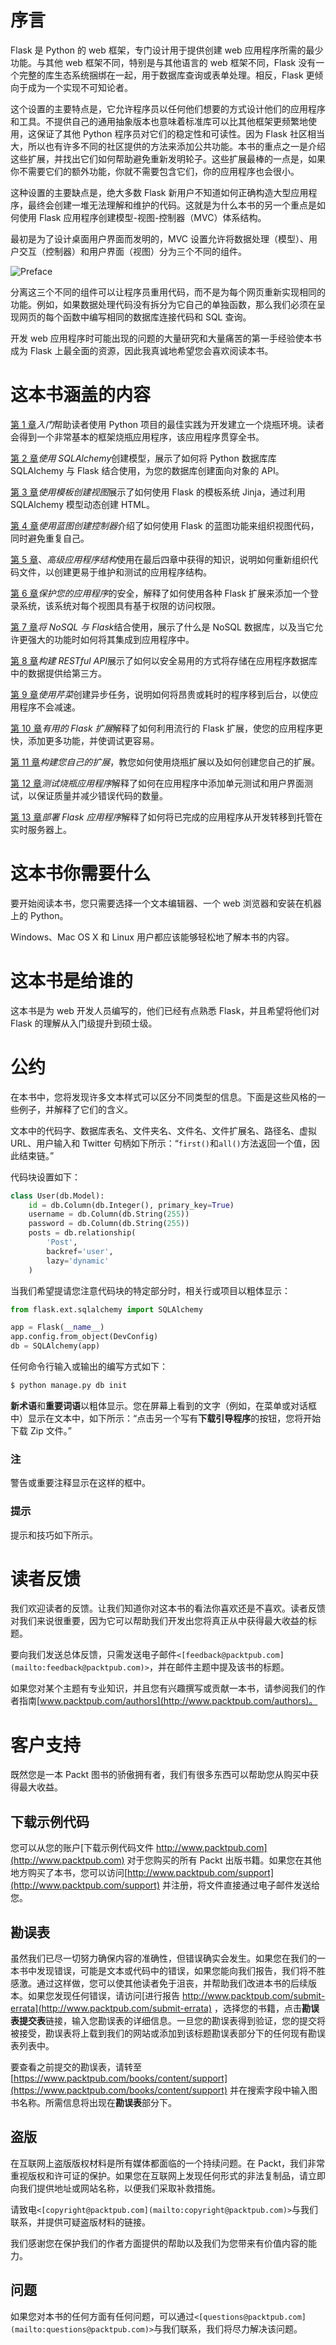 # 序言

Flask 是 Python 的 web 框架，专门设计用于提供创建 web 应用程序所需的最少功能。与其他 web 框架不同，特别是与其他语言的 web 框架不同，Flask 没有一个完整的库生态系统捆绑在一起，用于数据库查询或表单处理。相反，Flask 更倾向于成为一个实现不可知论者。

这个设置的主要特点是，它允许程序员以任何他们想要的方式设计他们的应用程序和工具。不提供自己的通用抽象版本也意味着标准库可以比其他框架更频繁地使用，这保证了其他 Python 程序员对它们的稳定性和可读性。因为 Flask 社区相当大，所以也有许多不同的社区提供的方法来添加公共功能。本书的重点之一是介绍这些扩展，并找出它们如何帮助避免重新发明轮子。这些扩展最棒的一点是，如果你不需要它们的额外功能，你就不需要包含它们，你的应用程序也会很小。

这种设置的主要缺点是，绝大多数 Flask 新用户不知道如何正确构造大型应用程序，最终会创建一堆无法理解和维护的代码。这就是为什么本书的另一个重点是如何使用 Flask 应用程序创建模型-视图-控制器（MVC）体系结构。

最初是为了设计桌面用户界面而发明的，MVC 设置允许将数据处理（模型）、用户交互（控制器）和用户界面（视图）分为三个不同的组件。

![Preface](img/B03929_Preface.jpg)

分离这三个不同的组件可以让程序员重用代码，而不是为每个网页重新实现相同的功能。例如，如果数据处理代码没有拆分为它自己的单独函数，那么我们必须在呈现网页的每个函数中编写相同的数据库连接代码和 SQL 查询。

开发 web 应用程序时可能出现的问题的大量研究和大量痛苦的第一手经验使本书成为 Flask 上最全面的资源，因此我真诚地希望您会喜欢阅读本书。

# 这本书涵盖的内容

[第 1 章](01.html "Chapter 1. Getting Started")*入门*帮助读者使用 Python 项目的最佳实践为开发建立一个烧瓶环境。读者会得到一个非常基本的框架烧瓶应用程序，该应用程序贯穿全书。

[第 2 章](02.html "Chapter 2. Creating Models with SQLAlchemy")*使用 SQLAlchemy*创建模型，展示了如何将 Python 数据库库 SQLAlchemy 与 Flask 结合使用，为您的数据库创建面向对象的 API。

[第 3 章](03.html "Chapter 3. Creating Views with Templates")*使用模板创建视图*展示了如何使用 Flask 的模板系统 Jinja，通过利用 SQLAlchemy 模型动态创建 HTML。

[第 4 章](04.html "Chapter 4. Creating Controllers with Blueprints")*使用蓝图创建控制器*介绍了如何使用 Flask 的蓝图功能来组织视图代码，同时避免重复自己。

[第 5 章](05.html "Chapter 5. Advanced Application Structure")、*高级应用程序结构*使用在最后四章中获得的知识，说明如何重新组织代码文件，以创建更易于维护和测试的应用程序结构。

[第 6 章](06.html "Chapter 6. Securing Your App")*保护您的应用程序*的安全，解释了如何使用各种 Flask 扩展来添加一个登录系统，该系统对每个视图具有基于权限的访问权限。

[第 7 章](07.html "Chapter 7. Using NoSQL with Flask")*将 NoSQL 与 Flask*结合使用，展示了什么是 NoSQL 数据库，以及当它允许更强大的功能时如何将其集成到应用程序中。

[第 8 章](08.html "Chapter 8. Building RESTful APIs")*构建 RESTful API*展示了如何以安全易用的方式将存储在应用程序数据库中的数据提供给第三方。

[第 9 章](09.html "Chapter 9. Creating Asynchronous Tasks with Celery")*使用芹菜*创建异步任务，说明如何将昂贵或耗时的程序移到后台，以使应用程序不会减速。

[第 10 章](10.html "Chapter 10. Useful Flask Extensions")*有用的 Flask 扩展*解释了如何利用流行的 Flask 扩展，使您的应用程序更快，添加更多功能，并使调试更容易。

[第 11 章](11.html "Chapter 11. Building Your Own Extension")*构建您自己的扩展*，教您如何使用烧瓶扩展以及如何创建您自己的扩展。

[第 12 章](12.html "Chapter 12. Testing Flask Apps")*测试烧瓶应用程序*解释了如何在应用程序中添加单元测试和用户界面测试，以保证质量并减少错误代码的数量。

[第 13 章](13.html "Chapter 13. Deploying Flask Apps")*部署 Flask 应用程序*解释了如何将已完成的应用程序从开发转移到托管在实时服务器上。

# 这本书你需要什么

要开始阅读本书，您只需要选择一个文本编辑器、一个 web 浏览器和安装在机器上的 Python。

Windows、Mac OS X 和 Linux 用户都应该能够轻松地了解本书的内容。

# 这本书是给谁的

这本书是为 web 开发人员编写的，他们已经有点熟悉 Flask，并且希望将他们对 Flask 的理解从入门级提升到硕士级。

# 公约

在本书中，您将发现许多文本样式可以区分不同类型的信息。下面是这些风格的一些例子，并解释了它们的含义。

文本中的代码字、数据库表名、文件夹名、文件名、文件扩展名、路径名、虚拟 URL、用户输入和 Twitter 句柄如下所示：“`first()`和`all()`方法返回一个值，因此结束链。”

代码块设置如下：

```py
class User(db.Model):
    id = db.Column(db.Integer(), primary_key=True)
    username = db.Column(db.String(255))
    password = db.Column(db.String(255))
    posts = db.relationship(
        'Post',
        backref='user',
        lazy='dynamic'
    )
```

当我们希望提请您注意代码块的特定部分时，相关行或项目以粗体显示：

```py
from flask.ext.sqlalchemy import SQLAlchemy

app = Flask(__name__)
app.config.from_object(DevConfig)
db = SQLAlchemy(app)

```

任何命令行输入或输出的编写方式如下：

```py
$ python manage.py db init

```

**新术语**和**重要词语**以粗体显示。您在屏幕上看到的文字（例如，在菜单或对话框中）显示在文本中，如下所示：“点击另一个写有**下载引导程序**的按钮，您将开始下载 Zip 文件。”

### 注

警告或重要注释显示在这样的框中。

### 提示

提示和技巧如下所示。

# 读者反馈

我们欢迎读者的反馈。让我们知道你对这本书的看法你喜欢还是不喜欢。读者反馈对我们来说很重要，因为它可以帮助我们开发出您将真正从中获得最大收益的标题。

要向我们发送总体反馈，只需发送电子邮件`<[feedback@packtpub.com](mailto:feedback@packtpub.com)>`，并在邮件主题中提及该书的标题。

如果您对某个主题有专业知识，并且您有兴趣撰写或贡献一本书，请参阅我们的作者指南[www.packtpub.com/authors](http://www.packtpub.com/authors)。

# 客户支持

既然您是一本 Packt 图书的骄傲拥有者，我们有很多东西可以帮助您从购买中获得最大收益。

## 下载示例代码

您可以从您的账户[下载示例代码文件 http://www.packtpub.com](http://www.packtpub.com) 对于您购买的所有 Packt 出版书籍。如果您在其他地方购买了本书，您可以访问[http://www.packtpub.com/support](http://www.packtpub.com/support) 并注册，将文件直接通过电子邮件发送给您。

## 勘误表

虽然我们已尽一切努力确保内容的准确性，但错误确实会发生。如果您在我们的一本书中发现错误，可能是文本或代码中的错误，如果您能向我们报告，我们将不胜感激。通过这样做，您可以使其他读者免于沮丧，并帮助我们改进本书的后续版本。如果您发现任何错误，请访问[进行报告 http://www.packtpub.com/submit-errata](http://www.packtpub.com/submit-errata) ，选择您的书籍，点击**勘误表提交表**链接，输入您勘误表的详细信息。一旦您的勘误表得到验证，您的提交将被接受，勘误表将上载到我们的网站或添加到该标题勘误表部分下的任何现有勘误表列表中。

要查看之前提交的勘误表，请转至[https://www.packtpub.com/books/content/support](https://www.packtpub.com/books/content/support) 并在搜索字段中输入图书名称。所需信息将出现在**勘误表**部分下。

## 盗版

在互联网上盗版版权材料是所有媒体都面临的一个持续问题。在 Packt，我们非常重视版权和许可证的保护。如果您在互联网上发现任何形式的非法复制品，请立即向我们提供地址或网站名称，以便我们采取补救措施。

请致电`<[copyright@packtpub.com](mailto:copyright@packtpub.com)>`与我们联系，并提供可疑盗版材料的链接。

我们感谢您在保护我们的作者方面提供的帮助以及我们为您带来有价值内容的能力。

## 问题

如果您对本书的任何方面有任何问题，可以通过`<[questions@packtpub.com](mailto:questions@packtpub.com)>`与我们联系，我们将尽力解决该问题。